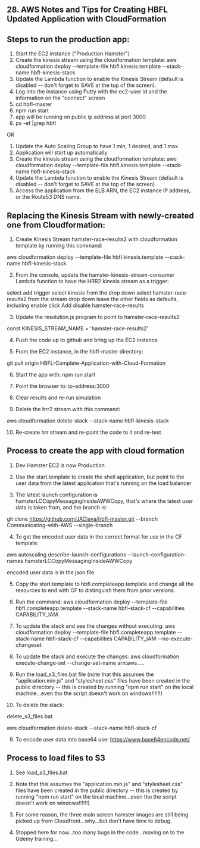 ## 28. AWS Notes and Tips for Creating HBFL Updated Application with CloudFormation

## Steps to run the production app:

1.  Start the EC2 instance ("Production Hamster")
2.  Create the kinesis stream using the cloudformation template:  aws cloudformation deploy --template-file hbfl.kinesis.template --stack-name hbfl-kinesis-stack
2.  Update the Lambda function to enable the Kinesis Stream (default is disabled -- don't forget to SAVE at the top of the screen).
2.  Log into the instance using Putty with the ec2-user id and the information on the "connect" screen
3.  cd hbfl-master
4.  npm run start
5.  app will be running on public ip address at port 3000
6.  ps -ef |grep hbfl

OR

1.  Update the Auto Scaling Group to have 1 min, 1 desired, and 1 max.
2.  Application will start up automatically
2.  Create the kinesis stream using the cloudformation template:  aws cloudformation deploy --template-file hbfl.kinesis.template --stack-name hbfl-kinesis-stack
2.  Update the Lambda function to enable the Kinesis Stream (default is disabled -- don't forget to SAVE at the top of the screen).
2.  Access the application from the ELB ARN, the EC2 instance IP address, or the Route53 DNS name.

## Replacing the Kinesis Stream with newly-created one from Cloudformation:

1.  Create Kinesis Stream hamster-race-results2 with cloudformation template by running this command:

aws cloudformation deploy --template-file hbfl.kinesis.template --stack-name hbfl-kinesis-stack

2.  From the console, update the hamster-kinesis-stream-consumer Lambda function to have the HRR2 kinesis stream as a trigger:

select add trigger
select kinesis from the drop down
select hamster-race-results2 from the stream drop down
leave the other fields as defaults, including enable
click Add
disable hamster-race-results

3.  Update the resolution.js program to point to hamster-race-results2:

const KINESIS_STREAM_NAME = 'hamster-race-results2'

4.  Push the code up to github and bring up the EC2 instance

5.  From the EC2 instance, in the hbfl-master directory:

git pull origin HBFL-Complete-Application-with-Cloud-Formation

6.  Start the app with:  npm run start

7.  Point the browser to:  ip-address:3000

8.  Clear results and re-run simulation

9.  Delete the hrr2 stream with this command:

aws cloudformation delete-stack --stack-name hbfl-kinesis-stack

10.  Re-create hrr stream and re-point the code to it and re-test

## Process to create the app with cloud formation

1.  Dev Hamster EC2 is now Production

2.  Use the start.template to create the shell application, but point to the user data from the latest application that's running on the load balancer

3.  The latest launch configuration is hamsterLCCopyMessagingInsideAWWCopy, that's where the latest user data is taken from, and the branch is:

git clone https://github.com/JACjava/hbfl-master.git --branch Communicating-with-AWS --single-branch

4.  To get the encoded user data in the correct format for use in the CF template:

aws autoscaling describe-launch-configurations --launch-configuration-names hamsterLCCopyMessagingInsideAWWCopy

encoded user data is in the json file

5.  Copy the start.template to hbfl.completeapp.template and change all the resources to end with CF to distinguish them from prior versions.

6.  Run the command:
aws cloudformation deploy --template-file hbfl.completeapp.template --stack-name hbfl-stack-cf --capabilities CAPABILITY_IAM

7.  To update the stack and see the changes without executing:
aws cloudformation deploy --template-file hbfl.completeapp.template --stack-name hbfl-stack-cf --capabilities CAPABILITY_IAM --no-execute-changeset

8.  To update the stack and execute the changes:
aws cloudformation execute-change-set --change-set-name arn:aws.....

8.  Run the load_s3_files.bat file (note that this assumes the "application.min.js" and "stylesheet.css" files have been created in the public directory -- this is created by running "npm run start" on the local machine...even tho the script doesn't work on windows!!!!!!)

9.  To delete the stack:

delete_s3_files.bat

aws cloudformation delete-stack --stack-name hbfl-stack-cf

9.  To encode user data into base64 use:  https://www.base64encode.net/

## Process to load files to S3

1.  See load_s3_files.bat

2.  Note that this assumes the "application.min.js" and "stylesheet.css" files have been created in the public directory -- this is created by running "npm run start" on the local machine...even tho the script doesn't work on windows!!!!!!)

3.  For some reason, the three main screen hamster images are still being picked up from Cloudfront...why...but don't have time to debug.

4.  Stopped here for now...too many bugs in the code...moving on to the Udemy training...









